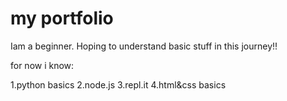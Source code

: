# my portfolio

Iam a beginner. Hoping to understand basic stuff in this journey!!

for now i know:

1.python basics
2.node.js 
3.repl.it
4.html&css basics